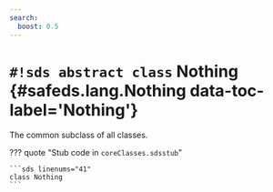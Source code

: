 ```yaml
---
search:
  boost: 0.5
---
```


# `#!sds abstract class` Nothing {#safeds.lang.Nothing data-toc-label='Nothing'}

The common subclass of all classes.

??? quote "Stub code in `coreClasses.sdsstub`"

    ```sds linenums="41"
    class Nothing
    ```
